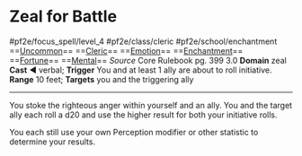 # Zeal for Battle
#pf2e/focus_spell/level_4 #pf2e/class/cleric #pf2e/school/enchantment 
==[Uncommon](rulesncommon.md)== ==[Cleric](rulescleric.md)== ==[Emotion](rules/traits/emotion.md)== ==[Enchantment](rules/traits/enchantment.md)== ==[Fortune](rules/traits/fortune.md)== ==[Mental](rules/traits/mental.md)==
*Source* Core Rulebook pg. 399 3.0
**Domain** zeal
**Cast** ◄ verbal; **Trigger** You and at least 1 ally are about to roll initiative.
**Range** 10 feet; **Targets** you and the triggering ally

---
You stoke the righteous anger within yourself and an ally. You and the target ally each roll a d20 and use the higher result for both your initiative rolls.

You each still use your own Perception modifier or other statistic to determine your results.